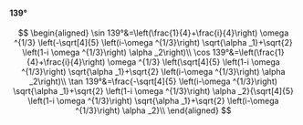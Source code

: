 #### 139°

$$
\begin{aligned}
\sin 139°&=\left(\frac{1}{4}+\frac{i}{4}\right) \omega ^{1/3} \left(-\sqrt[4]{5} \left(i-\omega ^{1/3}\right) \sqrt{\alpha _1}+\sqrt{2} \left(1-i \omega ^{1/3}\right)
\alpha _2\right)\\
\cos 139°&=\left(\frac{1}{4}+\frac{i}{4}\right) \omega ^{1/3} \left(\sqrt[4]{5} \left(1-i \omega ^{1/3}\right) \sqrt{\alpha _1}+\sqrt{2} \left(i-\omega ^{1/3}\right)
\alpha _2\right)\\
\tan 139°&=\frac{-\sqrt[4]{5} \left(i-\omega ^{1/3}\right) \sqrt{\alpha _1}+\sqrt{2} \left(1-i \omega ^{1/3}\right) \alpha _2}{\sqrt[4]{5} \left(1-i \omega ^{1/3}\right)
\sqrt{\alpha _1}+\sqrt{2} \left(i-\omega ^{1/3}\right) \alpha _2}\\
\end{aligned}
$$

